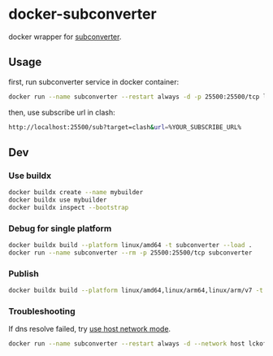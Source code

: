 # docker-subconverter
docker wrapper for [subconverter](https://github.com/tindy2013/subconverter/).

## Usage

first, run subconverter service in docker container:
```bash
docker run --name subconverter --restart always -d -p 25500:25500/tcp lckof/subconverter
```

then, use subscribe url in clash: 
```bash
http://localhost:25500/sub?target=clash&url=%YOUR_SUBSCRIBE_URL%
```

## Dev
### Use buildx

```bash
docker buildx create --name mybuilder
docker buildx use mybuilder
docker buildx inspect --bootstrap
```

### Debug for single platform

```bash
docker buildx build --platform linux/amd64 -t subconverter --load .
docker run --name subconverter --rm -p 25500:25500/tcp subconverter
```

### Publish

```bash
docker buildx build --platform linux/amd64,linux/arm64,linux/arm/v7 -t lckof/subconverter:latest --push .
```

### Troubleshooting

If dns resolve failed, try [use host network mode](https://docs.docker.com/network/network-tutorial-host/).
```bash
docker run --name subconverter --restart always -d --network host lckof/subconverter
```
